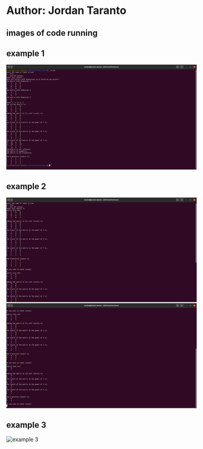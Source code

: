 # Author: Jordan Taranto

## images of code running 
## example 1
![example 1](src/example1.png)
## example 2
![example 2](src/example2-1.png)
![example 2](src/example2-2.png)
## example 3
![example 3](src/example2.png)
